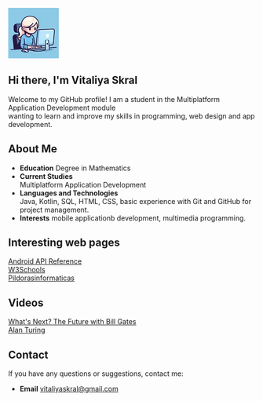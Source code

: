 ![](Designer1.jpeg) 
## Hi there, I'm Vitaliya Skral
Welcome to my GitHub profile! I am a student in the Multiplatform Application Development module    
wanting to learn and improve my skills in programming, web design and app development.

## About Me
- **Education**
     Degree in Mathematics
- **Current Studies**    
     Multiplatform Application Development
- **Languages and Technologies**    
     Java, Kotlin, SQL, HTML, CSS, basic experience with Git and GitHub for project management.
- **Interests**
     mobile applicationb development, multimedia programming.
  
## Interesting web pages
[Android API Reference](https://developer.android.com/reference)    
[W3Schools](https://www.w3schools.com/)    
[Pildorasinformaticas](https://www.pildorasinformaticas.es/)
## Videos
  [What's Next? The Future with Bill Gates](https://www.youtube.com/watch?v=6xxhYr4gbQE)    
  [Alan Turing ](https://www.youtube.com/watch?v=z9os03Qs1rw)
## Contact
If you have any questions or suggestions, contact me:
- **Email** vitaliyaskral@gmail.com
  
<!--
**Vitaliya25/Vitaliya25** is a ✨ _special_ ✨ repository because its `README.md` (this file) appears on your GitHub profile.

Here are some ideas to get you started:

- 🔭 I’m currently working on ...
- 🌱 I’m currently learning ...
- 👯 I’m looking to collaborate on ...
- 🤔 I’m looking for help with ...
- 💬 Ask me about ...
- 📫 How to reach me: ...
- 😄 Pronouns: ...
- ⚡ Fun fact: ...
-->
